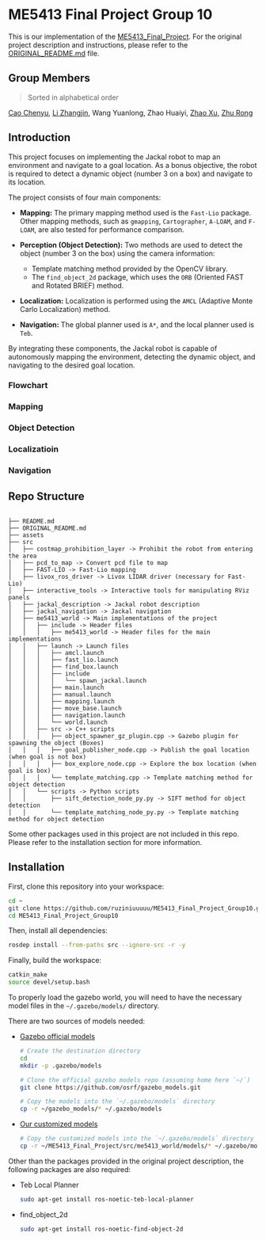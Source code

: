 <!-- markdownlint-disable MD024 -->

# ME5413 Final Project Group 10

This is our implementation of the [ME5413_Final_Project](https://github.com/NUS-Advanced-Robotics-Centre/ME5413_Final_Project). For the original project description and instructions, please refer to the [ORIGINAL_README.md](ORIGINAL_README.md) file.

## Group Members

> Sorted in alphabetical order

[Cao Chenyu](https://github.com/ruziniuuuuu), [Li Zhangjin](https://github.com/Lizhangjin), Wang Yuanlong, Zhao Huaiyi, [Zhao Xu](https://github.com/AeroEmbedAutoTechJohn), [Zhu Rong](https://github.com/Celia0731)

## Introduction

This project focuses on implementing the Jackal robot to map an environment and navigate to a goal location. As a bonus objective, the robot is required to detect a dynamic object (number 3 on a box) and navigate to its location.

The project consists of four main components:

- **Mapping:** The primary mapping method used is the `Fast-Lio` package. Other mapping methods, such as `gmapping`, `Cartographer`, `A-LOAM`, and `F-LOAM`, are also tested for performance comparison.

- **Perception (Object Detection):** Two methods are used to detect the object (number 3 on the box) using the camera information:
  - Template matching method provided by the OpenCV library.
  - The `find_object_2d` package, which uses the `ORB` (Oriented FAST and Rotated BRIEF) method.
  
- **Localization:** Localization is performed using the `AMCL` (Adaptive Monte Carlo Localization) method.

- **Navigation:** The global planner used is `A*`, and the local planner used is `Teb`.

By integrating these components, the Jackal robot is capable of autonomously mapping the environment, detecting the dynamic object, and navigating to the desired goal location.

### Flowchart


### Mapping

### Object Detection

### Localizatioin

### Navigation

## Repo Structure

```plaintext

├── README.md
├── ORIGINAL_README.md
├── assets
├── src
│   ├── costmap_prohibition_layer -> Prohibit the robot from entering the area
│   ├── pcd_to_map -> Convert pcd file to map 
│   ├── FAST-LIO -> Fast-Lio mapping
│   ├── livox_ros_driver -> Livox LIDAR driver (necessary for Fast-Lio)
│   ├── interactive_tools -> Interactive tools for manipulating RViz panels
│   ├── jackal_description -> Jackal robot description
│   ├── jackal_navigation -> Jackal navigation
│   ├── me5413_world -> Main implementations of the project
│   │   ├── include -> Header files
│   │   │   ├── me5413_world -> Header files for the main implementations
│   │   ├── launch -> Launch files
│   │   │   ├── amcl.launch
│   │   │   ├── fast_lio.launch
│   │   │   ├── find_box.launch
│   │   │   ├── include
│   │   │   │   └── spawn_jackal.launch
│   │   │   ├── main.launch
│   │   │   ├── manual.launch
│   │   │   ├── mapping.launch
│   │   │   ├── move_base.launch
│   │   │   ├── navigation.launch
│   │   │   └── world.launch  
│   │   ├── src -> C++ scripts
│   │   │   ├── object_spawner_gz_plugin.cpp -> Gazebo plugin for spawning the object (Boxes)
│   │   │   ├── goal_publisher_node.cpp -> Publish the goal location (when goal is not box)
│   │   │   ├── box_explore_node.cpp -> Explore the box location (when goal is box)
│   │   │   └── template_matching.cpp -> Template matching method for object detection
│   │   └── scripts -> Python scripts  
│   │       ├── sift_detection_node_py.py -> SIFT method for object detection
│   │       └── template_matching_node_py.py -> Template matching method for object detection
```

Some other packages used in this project are not included in this repo. Please refer to the installation section for more information.

## Installation

First, clone this repository into your workspace:

```bash
cd ~
git clone https://github.com/ruziniuuuuu/ME5413_Final_Project_Group10.git
cd ME5413_Final_Project_Group10
```

Then, install all dependencies:

```bash
rosdep install --from-paths src --ignore-src -r -y
```

Finally, build the workspace:

```bash
catkin_make
source devel/setup.bash
```

To properly load the gazebo world, you will need to have the necessary model files in the `~/.gazebo/models/` directory.

There are two sources of models needed:

- [Gazebo official models](https://github.com/osrf/gazebo_models)
  
  ```bash
  # Create the destination directory
  cd
  mkdir -p .gazebo/models

  # Clone the official gazebo models repo (assuming home here `~/`)
  git clone https://github.com/osrf/gazebo_models.git

  # Copy the models into the `~/.gazebo/models` directory
  cp -r ~/gazebo_models/* ~/.gazebo/models
  ```

- [Our customized models](https://github.com/NUS-Advanced-Robotics-Centre/ME5413_Final_Project/tree/main/src/me5413_world/models)

  ```bash
  # Copy the customized models into the `~/.gazebo/models` directory
  cp -r ~/ME5413_Final_Project/src/me5413_world/models/* ~/.gazebo/models
  ```

Other than the packages provided in the original project description, the following packages are also required:

- Teb Local Planner

    ```bash
    sudo apt-get install ros-noetic-teb-local-planner
    ```

- find_object_2d

    ```bash
    sudo apt-get install ros-noetic-find-object-2d
    ```
